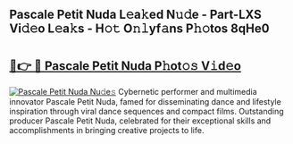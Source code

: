 ## Pascale Petit Nuda L𝚎a𝚔ed N𝚞𝚍e - Part-LXS Vi𝚍𝚎o L𝚎a𝚔s - H𝚘𝚝 O𝚗𝚕yf𝚊ns P𝚑𝚘tos 8qHe0

# <h2><a href="http://kfd9qa.oniu.top/?m=Pascale+Petit+Nuda">🔗👉 🔴 Pascale Petit Nuda P𝚑ot𝚘𝚜 V𝚒d𝚎o</a></h2>

[![Pascale Petit Nuda Nu𝚍e𝚜](https://i.imgur.com/0qMVB7G.gif)](http://kfd9qa.oniu.top/?m=Pascale+Petit+Nuda)
Cybernetic performer and multimedia innovator Pascale Petit Nuda, famed for disseminating dance and lifestyle inspiration through viral dance sequences and compact films. Outstanding producer Pascale Petit Nuda, celebrated for their exceptional skills and accomplishments in bringing creative projects to life.  
